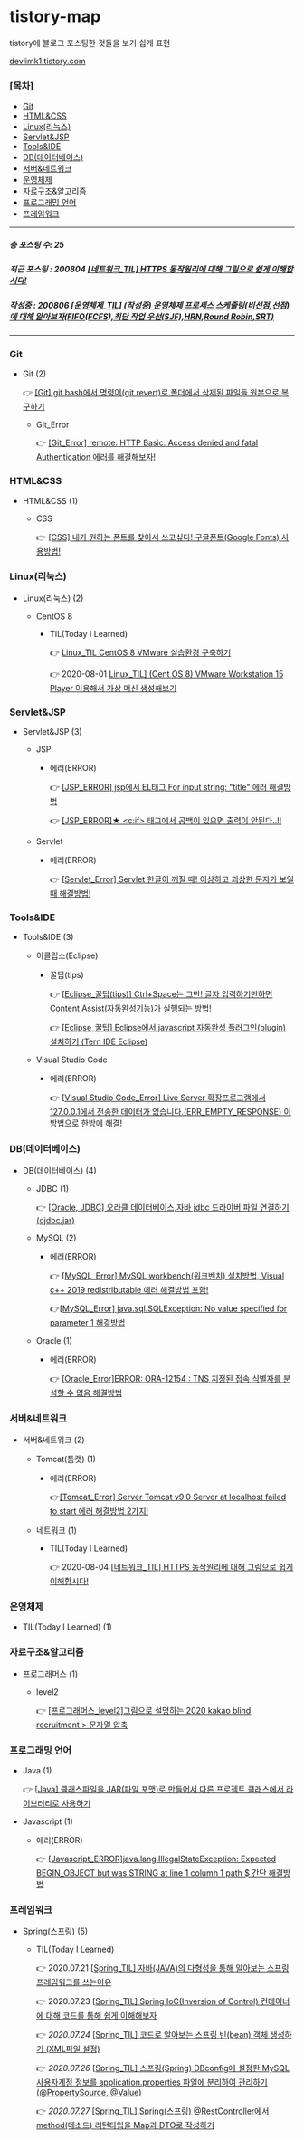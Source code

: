 # tistory-map
tistory에 블로그 포스팅한 것들을 보기 쉽게 표현

[devlimk1.tistory.com](http://devlimk1.tistory.com/)

### [목차]

- [Git](#Git)
- [HTML&CSS](#HTML&CSS)
- [Linux(리눅스)](#Linux(리눅스))
- [Servlet&JSP](#Servlet&JSP)
- [Tools&IDE](#Tools&IDE)
- [DB(데이터베이스)](#DB(데이터베이스))
- [서버&네트워크](#서버&네트워크)
- [운영체제](#운영체제)
- [자료구조&알고리즘](#자료구조&알고리즘)
- [프로그래밍 언어](#프로그래밍-언어)
- [프레임워크](#프레임워크)


---

##### 총 포스팅 수: 25

##### 최근 포스팅 : 200804 [[네트워크_TIL\] HTTPS 동작원리에 대해 그림으로 쉽게 이해합시다!](https://devlimk1.tistory.com/135)

##### 작성중 : 200806 [[운영체제_TIL] (작성중) 운영체제 프로세스 스케줄링(비선점,선점)에 대해 알아보자(FIFO(FCFS),최단 작업 우선(SJF),HRN,Round Robin,SRT)](https://devlimk1.tistory.com/136 )

---



### Git

- Git (2)

  👉 [[Git] git bash에서 명령어(git revert)로 폴더에서 삭제된 파일들 원본으로 복구하기](https://devlimk1.tistory.com/124?category=911978) 

  - Git_Error

    👉 [[Git_Error] remote: HTTP Basic: Access denied and fatal Authentication 에러를 해결해보자!](https://devlimk1.tistory.com/125?category=913784)

### HTML&CSS

- HTML&CSS (1)

  - CSS

    👉 [[CSS] 내가 원하는 폰트를 찾아서 쓰고싶다! 구글폰트(Google Fonts) 사용방법!](https://devlimk1.tistory.com/25?category=899149)

### Linux(리눅스)

- Linux(리눅스) (2)

  - CentOS 8

    - TIL(Today I Learned)

      👉 [Linux_TIL CentOS 8 VMware 실습환경 구축하기](https://devlimk1.tistory.com/133?category=916394)

      👉 2020-08-01 [Linux_TIL\] (Cent OS 8) VMware Workstation 15 Player 이용해서 가상 머신 생성해보기](https://devlimk1.tistory.com/134?category=916394) 

### Servlet&JSP

- Servlet&JSP (3)

  - JSP

    - 에러(ERROR)

      👉 [[JSP_ERROR] jsp에서 EL태그 For input string: "title" 에러 해결방법](https://devlimk1.tistory.com/18)

      👉 [[JSP_ERROR]★ <c:if> 태그에서 공백이 있으면 출력이 안된다..!!](https://devlimk1.tistory.com/19?category=897989 )

  - Servlet

    - 에러(ERROR)

      👉 [[Servlet_Error\] Servlet 한글이 깨질 때! 이상하고 괴상한 문자가 보일 때 해결방법!](https://devlimk1.tistory.com/32?category=909661)

### Tools&IDE

- Tools&IDE (3)

  - 이클립스(Eclipse)

    - 꿀팁(tips)

      👉 [[Eclipse_꿀팁(tips)\] Ctrl+Space는 그만! 글자 입력하기만하면 Content Assist(자동완성기능)가 실행되는 방법!](https://devlimk1.tistory.com/9?category=909673)

      👉 [[Eclipse_꿀팁\] Eclipse에서 javascript 자동완성 플러그인(plugin) 설치하기 (Tern IDE Eclipse)](https://devlimk1.tistory.com/37?category=909673)

  - Visual Studio Code

    - 에러(ERROR)

      👉 [[Visual Studio Code_Error\] Live Server 확장프로그램에서 127.0.0.1에서 전송한 데이터가 없습니다.(ERR_EMPTY_RESPONSE) 이 방법으로 한방에 해결!](https://devlimk1.tistory.com/7?category=909663)

### DB(데이터베이스)

- DB(데이터베이스) (4)

  - JDBC (1)

    👉 [[Oracle, JDBC\] 오라클 데이터베이스,자바 jdbc 드라이버 파일 연결하기(ojdbc.jar)](https://devlimk1.tistory.com/8?category=891299)

  - MySQL (2)

    - 에러(ERROR)

      👉 [[MySQL_Error\] MySQL workbench(워크벤치) 설치방법, Visual c++ 2019 redistributable 에러 해결방법 포함!](https://devlimk1.tistory.com/11?category=909664)

      👉[[MySQL_Error\] java.sql.SQLException: No value specified for parameter 1 해결방법](https://devlimk1.tistory.com/48?category=909664)

  - Oracle (1)

    - 에러(ERROR)

      👉 [[Oracle_Error\]ERROR: ORA-12154 : TNS 지정된 접속 식별자를 분석할 수 없음 해결방법](https://devlimk1.tistory.com/6?category=909665)

### 서버&네트워크

- 서버&네트워크 (2)

  - Tomcat(톰캣) (1)

    - 에러(ERROR)

      👉[[Tomcat_Error] Server Tomcat v9.0 Server at localhost failed to start 에러 해결방법 2가지!](https://devlimk1.tistory.com/10?category=909676)

  - 네트워크 (1)
  
    - TIL(Today I Learned)
  
      👉 2020-08-04 [[네트워크_TIL\] HTTPS 동작원리에 대해 그림으로 쉽게 이해합시다!](https://devlimk1.tistory.com/135)

### 운영체제

- TIL(Today I Learned) (1) 

### 자료구조&알고리즘

- 프로그래머스 (1)

  - level2

    👉 [[프로그래머스_level2\]그림으로 설명하는 2020 kakao blind recruitment > 문자열 압축](https://devlimk1.tistory.com/116?category=911296)

### 프로그래밍 언어

- Java (1)

  👉 [[Java\] 클래스파일을 JAR(파일 포맷)로 만들어서 다른 프로젝트 클래스에서 라이브러리로 사용하기](https://devlimk1.tistory.com/5?category=889763)

- Javascript (1)

  - 에러(ERROR)

    👉 [[Javascript_ERROR\]java.lang.IllegalStateException: Expected BEGIN_OBJECT but was STRING at line 1 column 1 path $ 간단 해결방법](https://devlimk1.tistory.com/68?category=909666)

### 프레임워크

- Spring(스프링) (5)

  - TIL(Today I Learned)

    👉 2020.07.21 [[Spring_TIL\] 자바(JAVA)의 다형성을 통해 알아보는 스프링 프레임워크를 쓰는이유](https://devlimk1.tistory.com/126?category=914213)

    👉 2020.07.23 [[Spring_TIL\] Spring IoC(Inversion of Control) 컨테이너에 대해 코드를 통해 쉽게 이해해보자](https://devlimk1.tistory.com/128?category=914213)

    👉 *2020.07.24* [[Spring_TIL\] 코드로 알아보는 스프링 빈(bean) 객체 생성하기 (XML파일 설정)](https://devlimk1.tistory.com/129)

    👉 *2020.07.26* [[Spring_TIL\] 스프링(Spring) DBconfig에 설정한 MySQL 사용자계정 정보를 application.properties 파일에 분리하여 관리하기 (@PropertySource, @Value)](https://devlimk1.tistory.com/130?category=914213)

    👉 *2020.07.27* [[Spring_TIL\] Spring(스프링) @RestController에서 method(메소드) 리턴타입을 Map과 DTO로 작성하기](https://devlimk1.tistory.com/131?category=914213)

